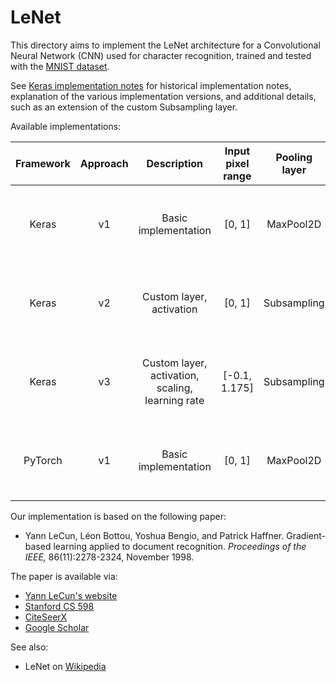 # LeNet

This directory aims to implement the LeNet architecture for a Convolutional
Neural Network (CNN) used for character recognition, trained and tested with the
[MNIST dataset](../datasets/mnist).

See [Keras implementation notes](notes_keras.md) for historical implementation
notes, explanation of the various implementation versions, and additional
details, such as an extension of the custom Subsampling layer.

Available implementations:

| Framework | Approach | Description    | Input<br/>pixel<br/>range | Pooling<br/>layer | Activation | Learning<br/>rate | Notebook |
|:---------:|:--------:|:--------------:|:-------------------------:|:-----------------:|:----------:|:-----------------:|:--------:|
| Keras | v1 | Basic implementation | [0, 1] | MaxPool2D | tanh | 0.001 | [![View on GitHub][github-badge]][github-keras-v1] [![Open In Colab][colab-badge]][colab-keras-v1] [![Open in Binder][binder-badge]][binder-keras-v1] |
| Keras | v2 | Custom layer,<br/>activation | [0, 1] | Subsampling | scaled<br/>tanh | 0.001 | [![View on GitHub][github-badge]][github-keras-v2] [![Open In Colab][colab-badge]][colab-keras-v2] [![Open in Binder][binder-badge]][binder-keras-v2] |
| Keras | v3 | Custom layer,<br/>activation,<br/>scaling,<br/>learning rate | [-0.1, 1.175] | Subsampling | scaled<br/>tanh | schedule | [![View on GitHub][github-badge]][github-keras-v3] [![Open In Colab][colab-badge]][colab-keras-v3] [![Open in Binder][binder-badge]][binder-keras-v3] |
| PyTorch | v1 | Basic implementation | [0, 1] | MaxPool2D | tanh | 0.001 | [![View on GitHub][github-badge]][github-pytorch-v1] [![Open In Colab][colab-badge]][colab-pytorch-v1] [![Open in Binder][binder-badge]][binder-pytorch-v1] |

Our implementation is based on the following paper:

* Yann LeCun, Léon Bottou, Yoshua Bengio, and Patrick Haffner. Gradient-based
  learning applied to document recognition. _Proceedings of the IEEE,_
  86(11):2278-2324, November 1998.

The paper is available via:

* [Yann LeCun's website](http://yann.lecun.com/exdb/publis/pdf/lecun-98.pdf)
* [Stanford CS 598](http://vision.stanford.edu/cs598_spring07/papers/Lecun98.pdf)
* [CiteSeerX](http://citeseerx.ist.psu.edu/viewdoc/summary?doi=10.1.1.138.1115)
* [Google Scholar][lenet-google-scholar]

See also:

* LeNet on [Wikipedia][lenet-wikipedia]

[github-badge]: https://img.shields.io/badge/View-on%20GitHub-blue?logo=GitHub
[colab-badge]: https://colab.research.google.com/assets/colab-badge.svg
[binder-badge]: https://static.mybinder.org/badge_logo.svg

[github-keras-v1]: LeNet_Keras_v1_basic_implementation.ipynb
[colab-keras-v1]: https://colab.research.google.com/github/mbrukman/reimplementing-ml-papers/blob/main/lenet/LeNet_Keras_v1_basic_implementation.ipynb
[binder-keras-v1]: https://mybinder.org/v2/gh/mbrukman/reimplementing-ml-papers/main?filepath=lenet/LeNet_Keras_v1_basic_implementation.ipynb

[github-keras-v2]: LeNet_Keras_v2_custom_Subsampling_layer_and_activation.ipynb
[colab-keras-v2]: https://colab.research.google.com/github/mbrukman/reimplementing-ml-papers/blob/main/lenet/LeNet_Keras_v2_custom_Subsampling_layer_and_activation.ipynb
[binder-keras-v2]: https://mybinder.org/v2/gh/mbrukman/reimplementing-ml-papers/main?filepath=lenet/LeNet_Keras_v2_custom_Subsampling_layer_and_activation.ipynb

[github-keras-v3]: LeNet_Keras_v3_Subsamping_fixed_scaling_and_learning_rate_decay.ipynb
[colab-keras-v3]: https://colab.research.google.com/github/mbrukman/reimplementing-ml-papers/blob/main/lenet/LeNet_Keras_v3_Subsamping_fixed_scaling_and_learning_rate_decay.ipynb
[binder-keras-v3]: https://mybinder.org/v2/gh/mbrukman/reimplementing-ml-papers/main?filepath=lenet/LeNet_Keras_v3_Subsamping_fixed_scaling_and_learning_rate_decay.ipynb

[github-pytorch-v1]: LeNet_PyTorch_v1.ipynb
[colab-pytorch-v1]: https://colab.research.google.com/github/mbrukman/reimplementing-ml-papers/blob/main/lenet/LeNet_PyTorch_v1.ipynb
[binder-pytorch-v1]: https://mybinder.org/v2/gh/mbrukman/reimplementing-ml-papers/main?filepath=lenet/LeNet_PyTorch_v1.ipynb

[lenet-google-scholar]: https://scholar.google.com/citations?view_op=view_citation&hl=en&user=WLN3QrAAAAAJ&citation_for_view=WLN3QrAAAAAJ:u5HHmVD_uO8C
[lenet-wikipedia]: https://en.wikipedia.org/wiki/LeNet
